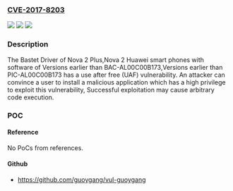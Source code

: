 ### [CVE-2017-8203](https://cve.mitre.org/cgi-bin/cvename.cgi?name=CVE-2017-8203)
![](https://img.shields.io/static/v1?label=Product&message=Nova%202%20Plus%2CNova%202&color=blue)
![](https://img.shields.io/static/v1?label=Version&message=n%2Fa&color=blue)
![](https://img.shields.io/static/v1?label=Vulnerability&message=UAF&color=brighgreen)

### Description

The Bastet Driver of Nova 2 Plus,Nova 2 Huawei smart phones with software of Versions earlier than BAC-AL00C00B173,Versions earlier than PIC-AL00C00B173 has a use after free (UAF) vulnerability. An attacker can convince a user to install a malicious application which has a high privilege to exploit this vulnerability, Successful exploitation may cause arbitrary code execution.

### POC

#### Reference
No PoCs from references.

#### Github
- https://github.com/guoygang/vul-guoygang

